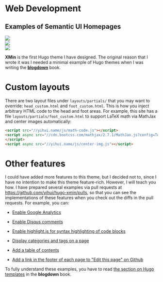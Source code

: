 
# Web Development


## Examples of Semantic UI Homepages

<div class="ui three column grid">
  <div class="column">
    <div class="ui segment">
      <a href="http://google.com" target="_blank">
        <img class = "ui medium image" src="https://semantic-ui.com/images/logo.png">
      </a>
    </div>
  </div>
  <div class="column">
    <div class="ui segment">
      <a href="http://google.com" target="_blank">
        <img class = "ui medium image" src="https://semantic-ui.com/images/logo.png">
      </a>
    </div>
  </div>
  <div class="column">
    <div class="ui segment">
      <a href="http://google.com" target="_blank">
        <img class = "ui medium image" src="https://semantic-ui.com/images/logo.png">
      </a>
    </div>
  </div>
</div>



**XMin** is the first Hugo theme I have designed. The original reason that I wrote it was I needed a minimal example of Hugo themes when I was writing the  [**blogdown**](https://github.com/rstudio/blogdown) book. 

# Custom layouts

There are two layout files under `layouts/partials/` that you may want to override: `head_custom.html` and `foot_custom.html`. This is how you inject arbitrary HTML code to the head and foot areas. For example, this site has a file `layouts/partials/foot_custom.html` to support LaTeX math via MathJax and center images automatically:

```html
<script src="//yihui.name/js/math-code.js"></script>
<script async src="//cdn.bootcss.com/mathjax/2.7.1/MathJax.js?config=TeX-MML-AM_CHTML">
</script>
<script async src="//yihui.name/js/center-img.js"></script>
```

# Other features

I could have added more features to this theme, but I decided not to, since I have no intention to make this theme feature-rich. However, I will teach you how. I have prepared several examples via pull requests at https://github.com/yihui/hugo-xmin/pulls, so that you can see the implementations of these features when you check out the diffs in the pull requests. For example, you can:

- [Enable Google Analytics](https://github.com/yihui/hugo-xmin/pull/3)

- [Enable Disqus comments](https://github.com/yihui/hugo-xmin/pull/4)

- [Enable highlight.js for syntax highlighting of code blocks](https://github.com/yihui/hugo-xmin/pull/5)

- [Display categories and tags on a page](https://github.com/yihui/hugo-xmin/pull/2)

- [Add a table of contents](https://github.com/yihui/hugo-xmin/pull/7)

- [Add a link in the footer of each page to "Edit this page" on Github](https://github.com/yihui/hugo-xmin/pull/6)

To fully understand these examples, you have to read [the section on Hugo templates](https://bookdown.org/yihui/blogdown/templates.html) in the **blogdown** book.
